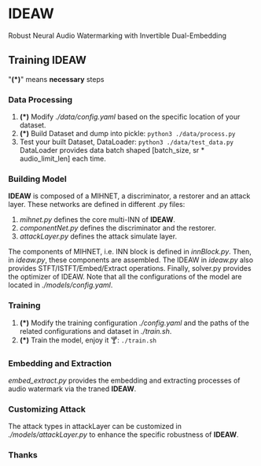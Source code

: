 # IDEAW
Robust Neural Audio Watermarking with Invertible Dual-Embedding

## Training IDEAW
"**(\*)**" means **necessary** steps
### Data Processing
1. **(\*)** Modify *./data/config.yaml* based on the specific location of your dataset.
2. **(\*)** Build Dataset and dump into pickle:
   `python3 ./data/process.py`
3. Test your built Dataset, DataLoader:
   `python3 ./data/test_data.py`
   DataLoader provides data batch shaped [batch_size, sr * audio_limit_len] each time.

### Building Model
**IDEAW** is composed of a MIHNET, a discriminator, a restorer and an attack layer.
These networks are defined in different .py files:
1. *mihnet.py* defines the core multi-INN of **IDEAW**.
2. *componentNet.py* defines the discriminator and the restorer.
3. *attackLayer.py* defines the attack simulate layer.

The components of MIHNET, i.e. INN block is defined in *innBlock.py*.
Then, in *ideaw.py*, these components are assembled. The IDEAW in *ideaw.py* also provides STFT/ISTFT/Embed/Extract operations.
Finally, solver.py provides the optimizer of IDEAW.
Note that all the configurations of the model are located in *./models/config.yaml*.

### Training
1. **(\*)** Modify the training configuration *./config.yaml* and the paths of the related configurations and dataset in *./train.sh*.
2. **(\*)** Train the model, enjoy it 🍸:
   `./train.sh`

### Embedding and Extraction
*embed_extract.py* provides the embedding and extracting processes of audio watermark via the traned **IDEAW**.

### Customizing Attack
The attack types in attackLayer can be customized in *./models/attackLayer.py* to enhance the specific robustness of **IDEAW**.

### Thanks

